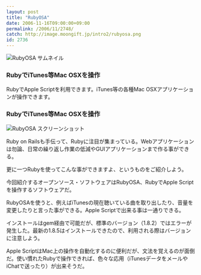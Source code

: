 ```yaml
---
layout: post
title: "RubyOSA"
date: 2006-11-16T09:00:00+09:00
permalink: /2006/11/2748/
catch: http://image.moongift.jp/intro2/rubyosa.png
id: 2736
---
```

 ![RubyOSA サムネイル](http://image.moongift.jp/intro2/rubyosa.t.png "RubyOSA サムネイル")
  

### RubyでiTunes等Mac OSXを操作
  
RubyでApple Scriptを利用できます。iTunes等の各種Mac OSXアプリケーションが操作できます。  
<!--more-->  

### RubyでiTunes等Mac OSXを操作
  

![RubyOSA スクリーンショット](http://image.moongift.jp/intro2/rubyosa.png "RubyOSA スクリーンショット")

  

Ruby on Railsも手伝って、Rubyに注目が集まっている。Webアプリケーションは勿論、日常の繰り返し作業の低減やGUIアプリケーションまで作る事ができる。

  

更に一つRubyを使ってこんな事ができますよ、というものをご紹介しよう。

  

今回紹介するオープンソース・ソフトウェアはRubyOSA、RubyでApple Scriptを操作するソフトウェアだ。

  

RubyOSAを使うと、例えばiTunesの現在聴いている曲を取り出したり、音量を変更したりと言った事ができる。Apple Scriptで出来る事は一通りできる。

  

インストールはgem経由で可能だが、標準のバージョン（1.8.2）ではエラーが発生した。最新の1.8.5はインストールできたので、利用される際はバージョンに注意しよう。

  

Apple ScriptはMac上の操作を自動化するのに便利だが、文法を覚えるのが面倒だ。使い慣れたRubyで操作できれば、色々な応用（iTunesデータをメールやiChatで送ったり）が出来そうだ。

